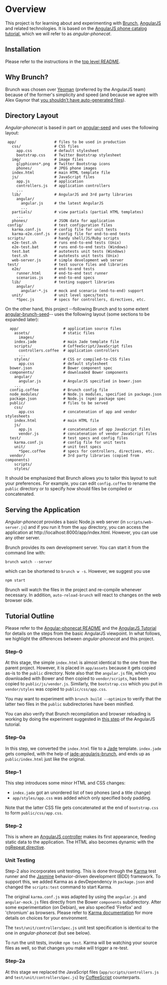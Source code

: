 # Overview

This project is for learning about and experimenting with
[Brunch](http://brunch.io), [AngularJS](http://angularjs.org) and
related technologies.  It is based on the [AngularJS phone catalog
tutorial](https://github.com/angular/angular-phonecat.git), which we
will refer to as *angular-phonecat*.

## Installation

Please refer to the instructions in the [top level
README](https://github.com/jmafc/angular-phonecat-brunch/blob/master/README.md).

## Why Brunch?

Brunch was chosen over [Yeoman](http://yeoman.io/) (preferred by the
AngularJS team) because of the former's simplicity and speed (and
because we agree with Alex Gaynor that [you shouldn't have
auto-generated
files](https://speakerdeck.com/alex/take-2-if-i-got-to-do-django-all-over-again?slide=30)).

## Directory Layout

*Angular-phonecat* is based in part on
[angular-seed](https://github.com/angular/angular-seed) and uses the
following layout:

 ```
  app/                 # files to be used in production
    css/               # CSS files
      app.css          # default stylesheet
      bootstrap.css    # Twitter Bootstrap stylesheet
    img/               # image files
      glyphicons*.png  # Twitter Bootstrap icons
      phones/          # JPEG phone images
    index.html         # main HTML template file
    js/                # JavaScript files
      app.js           # application
      controllers.js   # application controllers
      ...
    lib/               # AngularJS and 3rd party libraries
      angular/
        angular.js     # the latest AngularJS
        ...
    partials/          # view partials (partial HTML templates)
      ...
    phones/            # JSON data for application
  config/              # test configuration files
    karma.conf.js      # config file for unit tests
    karma-e2e.conf.js  # config file for end-to-end tests
  scripts/             # handy shell/JS/Ruby scripts
    e2e-test.sh        # runs end-to-end tests (Unix)
    e2e-test.bat       # runs end-to-end tests (Windows)
    test.bat           # autotests unit tests (Windows)
    test.sh            # autotests unit tests (Unix)
    web-server.js      # simple development web server
  test/                # test source files and libraries
    e2e/               # end-to-end tests
      runner.html      # end-to-end test runner
      scenarios.js     # end-to-end specs
    lib/               # testing support libraries
      angular/
        angular-*.js   # mock and scenario (end-to-end) support
    unit/              # unit level specs/tests
      *Spec.js         # specs for controllers, directives, etc.
```

On the other hand, this project --following Brunch and to some extent
[angular-brunch-seed](https://github.com/scotch/angular-brunch-seed)--
uses the following layout (some sections to be expanded later):

```
  app/                    # application source files
    assets/               # static files
      images/
    index.jade            # main Jade template file
    scripts/              # CoffeeScript/JavaScript files
      controllers.coffee  # application controllers
      ...
    styles/               # CSS or compiled-to-CSS files
      app.css             # default stylesheet
  bower.json              # Bower component spec
  components/             # downloaded Bower components
    angular/
      angular.js          # AngularJS specified in bower.json
    ...
  config.coffee           # Brunch config file
  node_modules/           # Node.js modules, specified in package.json
  package.json            # Node.js (npm) package spec
  public/                 # files to be served
    css/
      app.css             # concatenation of app and vendor stylesheets
    index.html            # main HTML file
    js/
      app.js              # concatenation of app JavaScript files
      vendor.js           # concatenation of vendor JavaScript files
  test/                   # test specs and config files
    karma.conf.js         # config file for unit tests
    unit/                 # unit test specs
      *Spec.coffee        # specs for controllers, directives, etc.
  vendor/                 # 3rd party libraries (copied from components)
    scripts/
    styles/
```

It should be emphasized that Brunch allows you to tailor this layout
to suit your preferences.  For example, you can edit `config.coffee`
to rename the `public` directory or to specify how should files be
compiled or concatenated.

## Serving the Application

*Angular-phonecat* provides a basic Node.js web server (in
`scripts/web-server.js`) and if you run it from the `app` directory,
you can access the application at
http://localhost:8000/app/index.html.  However, you can use any
other server.

Brunch provides its own development server.  You can start it from the
command line with:

 `brunch watch --server`

which can be shortened to `brunch w -s`. However, we suggest you use

 `npm start`

Brunch will watch the files in the project and re-compile whenever
necessary.  In addition, `auto-reload-brunch` will react to changes on
the web browser side.

## Tutorial Outline

Please refer to the [Angular-phonecat
README](https://github.com/angular/angular-phonecat/blob/master/README.md)
and the [AngularJS Tutorial](http://docs.angularjs.org/tutorial/index)
for details on the steps from the basic AngularJS viewpoint.  In what
follows, we highlight the differences between *angular-phonecat* and
this project.

### Step-0

At this stage, the simple `index.html` is almost identical to the one
from the parent project.  However, it is placed in `app/assets`
because it gets copied as-is to the `public` directory.  Note also
that the `angular.js` file, which you downloaded with Bower and then
copied to `vendor/scripts`, has been copied to `public/js/vendor.js`.
Similarly, the `bootstrap.css` which you put in `vendor/styles` was
copied to `public/css/app.css`.

You may want to experiment with `brunch build --optimize` to verify
that the latter two files in the `public` subdirectories have been
minified.

You can also verify that Brunch recompilation and browser reloading is
working by doing the experiment suggested in [this
step](http://docs.angularjs.org/tutorial/step_00) of the AngularJS
tutorial.

### Step-0a

In this step, we converted the `index.html` file to a
[Jade](http://jade-lang.com/) template.  `index.jade` gets compiled,
with the help of
[jade-angularjs-brunch](https://github.com/GulinSS/jade-angularjs-brunch),
and ends up as `public/index.html` just like the original.

### Step-1

This step introduces some minor HTML and CSS changes:

 - `index.jade` got an unordered list of two phones (and a title change)
 - `app/styles/app.css` was added which only specified body padding.

Note that the latter CSS file gets concatenated at the end of
`bootstrap.css` to form `public/css/app.css`.

### Step-2

This is where an [AngularJS
controller](http://docs.angularjs.org/guide/dev_guide.mvc.understanding_controller)
makes its first appearance, feeding static data to the application.
The HTML also becomes dynamic with the [ngRepeat
directive](http://docs.angularjs.org/api/ng.directive:ngRepeat).

### Unit Testing

Step-2 also incorporates unit testing.  This is done through the
[Karma](http://karma-runner.github.io/) test runner and the
[Jasmine](http://pivotal.github.io/jasmine/) behavior-driven
development (BDD) framework.  To support this, we added Karma as a
devDependency in `package.json` and changed the `scripts:test` command
to start Karma.

The original `karma.conf.js` was adapted by using the `angular.js` and
`angular-mock.js` files directly from the Bower `components`
subdirectory.  After some experimentation (on Debian), we also
specified 'Firefox' and 'chromium' as browsers.  Please refer to
[Karma
documentation](http://karma-runner.github.io/0.8/config/browsers.html)
for more details on choices for your environment.

The `test/unit/controllersSpec.js` unit test specification is
identical to the one in *angular-phonecat* (but see below).

To run the unit tests, invoke `npm test`.  Karma will be watching your
source files as well, so that changes you make will trigger a re-test.

### Step-2a

At this stage we replaced the JavaScript files
(`app/scripts/controllers.js` and `test/unit/controllersSpec.js`) by
[CoffeeScript](http://coffeescript.org/) counterparts.
